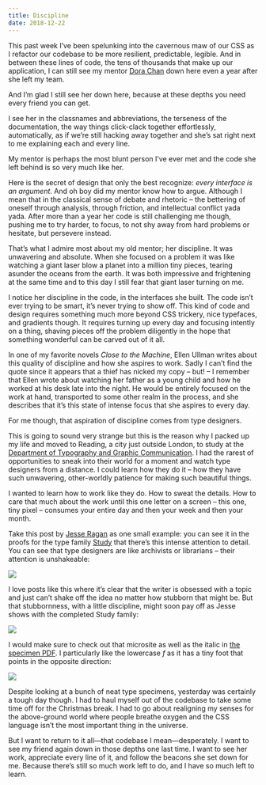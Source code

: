 ```yaml
---
title: Discipline
date: 2018-12-22
---
```


This past week I’ve been spelunking into the cavernous maw of our CSS as I refactor our codebase to be more resilient, predictable, legible. And in between these lines of code, the tens of thousands that make up our application, I can still see my mentor [Dora Chan](https://twitter.com/doralchan?lang=en) down here even a year after she left my team.

And I’m glad I still see her down here, because at these depths you need every friend you can get.

I see her in the classnames and abbreviations, the terseness of the documentation, the way things click-clack together effortlessly, automatically, as if we’re still hacking away together and she’s sat right next to me explaining each and every line.

My mentor is perhaps the most blunt person I’ve ever met and the code she left behind is so very much like her.

Here is the secret of design that only the best recognize: _every interface is an argument_. And oh boy did my mentor know how to argue. Although I mean that in the classical sense of debate and rhetoric – the bettering of oneself through analysis, through friction, and intellectual conflict yada yada. After more than a year her code is still challenging me though, pushing me to try harder, to focus, to not shy away from hard problems or hesitate, but persevere instead.

That’s what I admire most about my old mentor; her discipline. It was unwavering and absolute. When she focused on a problem it was like watching a giant laser blow a planet into a million tiny pieces, tearing asunder the oceans from the earth. It was both impressive and frightening at the same time and to this day I still fear that giant laser turning on me.

I notice her discipline in the code, in the interfaces she built. The code isn’t ever trying to be smart, it’s never trying to show off. This kind of code and design requires something much more beyond CSS trickery, nice typefaces, and gradients though. It requires turning up every day and focusing intently on a thing, shaving pieces off the problem diligently in the hope that something wonderful can be carved out of it all.

In one of my favorite novels _Close to the Machine_, Ellen Ullman writes about this quality of discipline and how she aspires to work. Sadly I can’t find the quote since it appears that a thief has nicked my copy – but! – I remember that Ellen wrote about watching her father as a young child and how he worked at his desk late into the night. He would be entirely focused on the work at hand, transported to some other realm in the process, and she describes that it’s this state of intense focus that she aspires to every day.

For me though, that aspiration of discipline comes from type designers.

This is going to sound very strange but this is the reason why I packed up my life and moved to Reading, a city just outside London, to study at the [Department of Typography and Graphic Communication](http://www.reading.ac.uk/typography/). I had the rarest of opportunities to sneak into their world for a moment and watch type designers from a distance. I could learn how they do it – how they have such unwavering, other-worldly patience for making such beautiful things.

I wanted to learn how to work like they do. How to sweat the details. How to care that much about the work until this one letter on a screen – this one, tiny pixel – consumes your entire day and then your week and then your month.

Take this post by [Jesse Ragan](https://xyztype.com/news/posts/design-notes-study) as one small example: you can see it in the proofs for the type family [Study](https://xyztype.com/fonts/study) that there’s this intense attention to detail. You can see that type designers are like archivists or librarians – their attention is unshakeable:

![](https://buttondown.s3.us-west-2.amazonaws.com/images/18f9a15c-647e-4a16-8ad8-684f3f3ca2e4.jpg)

I love posts like this where it’s clear that the writer is obsessed with a topic and just can’t shake off the idea no matter how stubborn that might be. But that stubbornness, with a little discipline, might soon pay off as Jesse shows with the completed Study family:

![](https://buttondown.s3.us-west-2.amazonaws.com/images/21a777ba-0164-4ea6-bf02-6b75e7bb3746.png)

I would make sure to check out that microsite as well as the italic in [the specimen PDF](https://xyztype.com/uploads/600006/1542260645355/XYZ_Type_Study.pdf). I particularly like the lowercase _f_ as it has a tiny foot that points in the opposite direction:

![](https://buttondown.s3.us-west-2.amazonaws.com/images/1c89301f-6693-48c1-bb10-8e6a8c74a0ff.png)

Despite looking at a bunch of neat type specimens, yesterday was certainly a tough day though. I had to haul myself out of the codebase to take some time off for the Christmas break. I had to go about realigning my senses for the above-ground world where people breathe oxygen and the CSS language isn’t the most important thing in the universe.

But I want to return to it all—that codebase I mean—desperately. I want to see my friend again down in those depths one last time. I want to see her work, appreciate every line of it, and follow the beacons she set down for me. Because there’s still so much work left to do, and I have so much left to learn.
